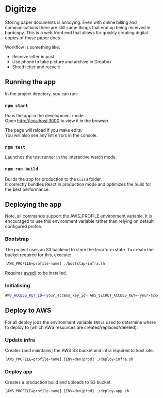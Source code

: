 # Digitize

Storing paper documents is annoying. Even with online billing and communications there are still some things that end up being received in hardcopy. This is a web front end that allows for quickly creating digital copies of those paper docs.

Workflow is something like:

* Receive letter in post
* Use phone to take picture and archive in Dropbox
* Shred letter and recycle

## Running the app

In the project directory, you can run:

### `npm start`

Runs the app in the development mode.<br>
Open [http://localhost:3000](http://localhost:3000) to view it in the browser.

The page will reload if you make edits.<br>
You will also see any lint errors in the console.

### `npm test`

Launches the test runner in the interactive watch mode.

### `npm run build`

Builds the app for production to the `build` folder.<br>
It correctly bundles React in production mode and optimizes the build for the best performance.

## Deploying the app

Note, all commands support the AWS_PROFILE environment variable. It is encouraged to use this environment variable rather than relying on default configured profile.

### Bootstrap

The project uses an S3 backend to store the terraform state. To create the bucket required for this, execute:

```bash
[AWS_PROFILE=profile-name] ./bootstap-infra.sh
```

Requires [awscli](https://aws.amazon.com/cli/) to be installed.

### Initialising

```bash
AWS_ACCESS_KEY_ID=<your_access_key_id> AWS_SECRET_ACCESS_KEY=<your-access-key> terraform init
```

## Deploy to AWS

For all deploy jobs the environment variable `ENV` is used to determine where to deploy to (which AWS resources are created/replaced/deleted).

### Update infra

Creates (and maintains) the AWS S3 bucket and infra required to host site.

```bash
[AWS_PROFILE=profile-name] [ENV=dev|prod] ./deploy-infra.sh
```

### Deploy app

Creates a production build and uploads to S3 bucket.

```bash
[AWS_PROFILE=profile-name] [ENV=dev|prod] ./deploy-app.sh
```